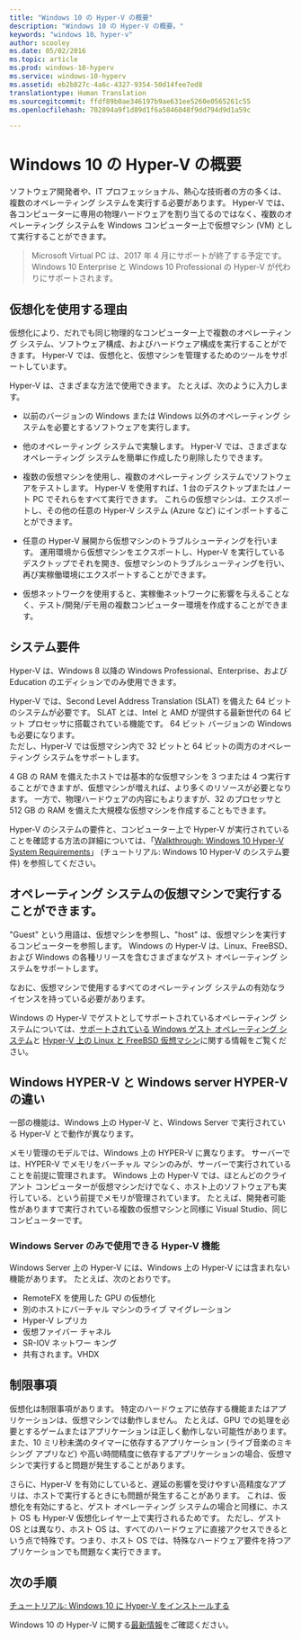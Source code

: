 ```yaml
---
title: "Windows 10 の Hyper-V の概要"
description: "Windows 10 の Hyper-V の概要。"
keywords: "windows 10、hyper-v"
author: scooley
ms.date: 05/02/2016
ms.topic: article
ms.prod: windows-10-hyperv
ms.service: windows-10-hyperv
ms.assetid: eb2b827c-4a6c-4327-9354-50d14fee7ed8
translationtype: Human Translation
ms.sourcegitcommit: ffdf89b0ae346197b9ae631ee5260e0565261c55
ms.openlocfilehash: 702894a9f1d89d1f6a5846048f9dd794d9d1a59c

---
```


# Windows 10 の Hyper-V の概要

ソフトウェア開発者や、IT プロフェッショナル、熱心な技術者の方の多くは、複数のオペレーティング システムを実行する必要があります。  Hyper-V では、各コンピューターに専用の物理ハードウェアを割り当てるのではなく、複数のオペレーティング システムを Windows コンピューター上で仮想マシン (VM) として実行することができます。

> Microsoft Virtual PC は、2017 年 4 月にサポートが終了する予定です。 Windows 10 Enterprise と Windows 10 Professional の Hyper-V が代わりにサポートされます。  

## 仮想化を使用する理由
仮想化により、だれでも同じ物理的なコンピューター上で複数のオペレーティング システム、ソフトウェア構成、およびハードウェア構成を実行することができます。  Hyper-V では、仮想化と、仮想マシンを管理するためのツールをサポートしています。

Hyper-V は、さまざまな方法で使用できます。 たとえば、次のように入力します。

* 以前のバージョンの Windows または Windows 以外のオペレーティング システムを必要とするソフトウェアを実行します。 

* 他のオペレーティング システムで実験します。 Hyper-V では、さまざまなオペレーティング システムを簡単に作成したり削除したりできます。

* 複数の仮想マシンを使用し、複数のオペレーティング システムでソフトウェアをテストします。 Hyper-V を使用すれば、1 台のデスクトップまたはノート PC でそれらをすべて実行できます。 これらの仮想マシンは、エクスポートし、その他の任意の Hyper-V システム (Azure など) にインポートすることができます。

* 任意の Hyper-V 展開から仮想マシンのトラブルシューティングを行います。 運用環境から仮想マシンをエクスポートし、Hyper-V を実行しているデスクトップでそれを開き、仮想マシンのトラブルシューティングを行い、再び実稼働環境にエクスポートすることができます。 

* 仮想ネットワークを使用すると、実稼働ネットワークに影響を与えることなく、テスト/開発/デモ用の複数コンピューター環境を作成することができます。

## システム要件
Hyper-V は、Windows 8 以降の Windows Professional、Enterprise、および Education のエディションでのみ使用できます。

Hyper-V では、Second Level Address Translation (SLAT) を備えた 64 ビットのシステムが必要です。 SLAT とは、Intel と AMD が提供する最新世代の 64 ビット プロセッサに搭載されている機能です。  64 ビット バージョンの Windows も必要になります。  
ただし、Hyper-V では仮想マシン内で 32 ビットと 64 ビットの両方のオペレーティング システムをサポートします。

4 GB の RAM を備えたホストでは基本的な仮想マシンを 3 つまたは 4 つ実行することができますが、仮想マシンが増えれば、より多くのリソースが必要となります。 一方で、物理ハードウェアの内容にもよりますが、32 のプロセッサと 512 GB の RAM を備えた大規模な仮想マシンを作成することもできます。

Hyper-V のシステムの要件と、コンピューター上で Hyper-V が実行されていることを確認する方法の詳細については、「[Walkthrough: Windows 10 Hyper-V System Requirements](..\quick_start\walkthrough_install.md)」 (チュートリアル: Windows 10 Hyper-V のシステム要件) を参照してください。


## オペレーティング システムの仮想マシンで実行することができます。
"Guest" という用語は、仮想マシンを参照し、"host" は、仮想マシンを実行するコンピューターを参照します。 Windows の Hyper-V は、Linux、FreeBSD、および Windows の各種リリースを含むさまざまなゲスト オペレーティング システムをサポートします。 

なおに、仮想マシンで使用するすべてのオペレーティング システムの有効なライセンスを持っている必要があります。 

Windows の Hyper-V でゲストとしてサポートされているオペレーティング システムについては、[サポートされている Windows ゲスト オペレーティング システム](supported_guest_os.md)と [Hyper-V 上の Linux と FreeBSD 仮想マシン](https://technet.microsoft.com/library/dn531030.aspx)に関する情報をご覧ください。 


## Windows HYPER-V と Windows server HYPER-V の違い
一部の機能は、Windows 上の Hyper-V と、Windows Server で実行されている Hyper-V とで動作が異なります。 

メモリ管理のモデルでは、Windows 上の HYPER-V に異なります。 サーバーでは、HYPER-V でメモリをバーチャル マシンのみが、サーバーで実行されていることを前提に管理されます。 Windows 上の Hyper-V では、ほとんどのクライアント コンピューターが仮想マシンだけでなく、ホスト上のソフトウェアも実行している、という前提でメモリが管理されています。 たとえば、開発者可能性がありますで実行されている複数の仮想マシンと同様に Visual Studio、同じコンピューターです。

### Windows Server のみで使用できる Hyper-V 機能
Windows Server 上の Hyper-V には、Windows 上の Hyper-V には含まれない機能があります。 たとえば、次のとおりです。

* RemoteFX を使用した GPU の仮想化 
* 別のホストにバーチャル マシンのライブ マイグレーション
* Hyper-V レプリカ
* 仮想ファイバー チャネル
* SR-IOV ネットワー キング
* 共有されます。VHDX

## 制限事項
仮想化は制限事項があります。 特定のハードウェアに依存する機能またはアプリケーションは、仮想マシンでは動作しません。 たとえば、GPU での処理を必要とするゲームまたはアプリケーションは正しく動作しない可能性があります。 また、10 ミリ秒未満のタイマーに依存するアプリケーション (ライブ音楽のミキシング アプリなど) や高い時間精度に依存するアプリケーションの場合、仮想マシンで実行すると問題が発生することがあります。

さらに、Hyper-V を有効にしていると、遅延の影響を受けやすい高精度なアプリは、ホストで実行するときにも問題が発生することがあります。  これは、仮想化を有効にすると、ゲスト オペレーティング システムの場合と同様に、ホスト OS も Hyper-V 仮想化レイヤー上で実行されるためです。 ただし、ゲスト OS とは異なり、ホスト OS は、すべてのハードウェアに直接アクセスできるという点で特殊です。つまり、ホスト OS では、特殊なハードウェア要件を持つアプリケーションでも問題なく実行できます。

## 次の手順
[チュートリアル: Windows 10 に Hyper-V をインストールする](..\quick_start\walkthrough_install.md) 

Windows 10 の Hyper-V に関する[最新情報](whats_new.md)をご確認ください。




<!--HONumber=Oct16_HO4-->


